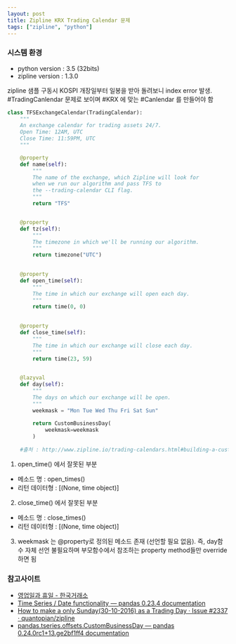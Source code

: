 ```yaml
---
layout: post
title: Zipline KRX Trading Calendar 문제
tags: ["zipline", "python"]
---
```


### 시스템 환경
* python version : 3.5 (32bits)
* zipline version : 1.3.0

zipline 샘플 구동시 KOSPI 개장일부터 일봉을 받아 돌려보니 index error 발생. #TradingCanlendar 문제로 보이며 #KRX 에 맞는 #Canlendar 를 만들어야 함

```python
class TFSExchangeCalendar(TradingCalendar):
    """
    An exchange calendar for trading assets 24/7.
    Open Time: 12AM, UTC
    Close Time: 11:59PM, UTC
    """ 

    @property
    def name(self):
        """
        The name of the exchange, which Zipline will look for
        when we run our algorithm and pass TFS to
        the --trading-calendar CLI flag.
        """
        return "TFS"


    @property
    def tz(self):
        """
        The timezone in which we'll be running our algorithm.
        """
        return timezone("UTC")
 

    @property
    def open_time(self):
        """
        The time in which our exchange will open each day.
        """
        return time(0, 0)
 

    @property
    def close_time(self):
        """
        The time in which our exchange will close each day.
        """
        return time(23, 59)
 

    @lazyval
    def day(self):
        """
        The days on which our exchange will be open.
        """
        weekmask = "Mon Tue Wed Thu Fri Sat Sun"
        
        return CustomBusinessDay(
            weekmask=weekmask
        )
    
    #출처 : http://www.zipline.io/trading-calendars.html#building-a-custom-trading-calendar (2019.01.14)
```

1. open_time() 에서 잘못된 부분  
  - 메소드 명 : open_times()
  - 리턴 데이터형 : [(None, time object)]
2. close_time() 에서 잘못된 부분
  - 메소드 명 : close_times()
  - 리턴 데이터형 : [(None, time object)]
3. weekmask 는 @property로 정의된 메소드 존재 (선언할 필요 없음). 즉, day함수 자체 선언 불필요하며 부모함수에서 참조하는 property method들만 override하면 됨

### 참고사이트
* [영업일과 휴일 - 한국거래소](https://financedata.github.io/posts/pandas-market-days-krx.html)
* [Time Series / Date functionality — pandas 0.23.4 documentation](https://pandas.pydata.org/pandas-docs/stable/timeseries.html)
* [How to make a only Sunday(30-10-2016) as a Trading Day · Issue #2337 · quantopian/zipline](https://github.com/quantopian/zipline/issues/2337)
* [pandas.tseries.offsets.CustomBusinessDay — pandas 0.24.0rc1+13.ge2bf1ff4 documentation](https://pandas-docs.github.io/pandas-docs-travis/api/generated/pandas.tseries.offsets.CustomBusinessDay.html)

